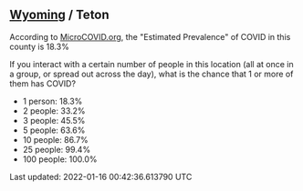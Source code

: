 
## [Wyoming](/united-states/wyoming) / Teton

According to [MicroCOVID.org](http://microcovid.org),
the "Estimated Prevalence" of COVID in this county is 18.3%

If you interact with a certain number of people in this location
(all at once in a group, or spread out across the day), what is the chance that
1 or more of them has COVID?

- 1 person: 18.3%
- 2 people: 33.2%
- 3 people: 45.5%
- 5 people: 63.6%
- 10 people: 86.7%
- 25 people: 99.4%
- 100 people: 100.0%

Last updated: 2022-01-16 00:42:36.613790 UTC
